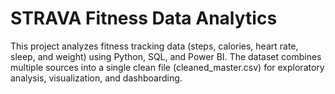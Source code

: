 #   STRAVA Fitness Data Analytics
This project analyzes fitness tracking data (steps, calories, heart rate, sleep, and weight) using Python, SQL, and Power BI. The dataset combines multiple sources into a single clean file (cleaned_master.csv) for exploratory analysis, visualization, and dashboarding.
